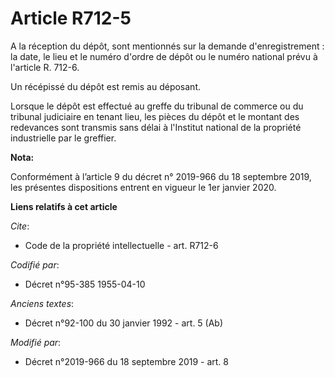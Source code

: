 # Article R712-5

A la réception du dépôt, sont mentionnés sur la demande d'enregistrement : la date, le lieu et le numéro d'ordre de dépôt ou
le numéro national prévu à l'article R. 712-6. 

Un récépissé du dépôt est remis au déposant. 

Lorsque le dépôt est effectué au greffe du tribunal de commerce ou du   tribunal judiciaire en tenant lieu, les pièces du
dépôt et le montant des redevances sont transmis sans délai à l'Institut national de la propriété industrielle par le
greffier.

**Nota:**

Conformément à l’article 9 du décret n° 2019-966 du 18 septembre 2019, les présentes dispositions entrent en vigueur le 1er
janvier 2020.

**Liens relatifs à cet article**

_Cite_:

  - Code de la propriété intellectuelle - art. R712-6

_Codifié par_:

  - Décret n°95-385 1955-04-10

_Anciens textes_:

  - Décret n°92-100 du 30 janvier 1992 - art. 5 (Ab)

_Modifié par_:

  - Décret n°2019-966 du 18 septembre 2019 - art. 8
